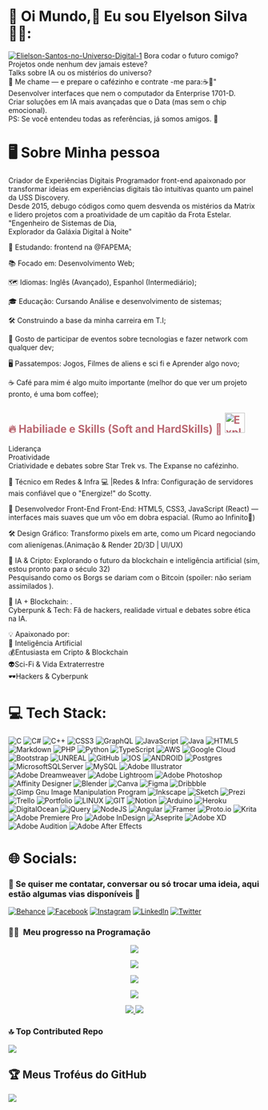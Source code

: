 # 💫 Oi Mundo,👋 Eu sou Elyelson Silva  👨‍💻:

<a href="https://ibb.co/1DZpYjN"><img src="https://i.ibb.co/46WDw3L/Elielson-Santos-no-Universo-Digital-1.png" alt="Elielson-Santos-no-Universo-Digital-1" border="0"></a>
Bora codar o futuro comigo?<br>
Projetos onde nenhum dev jamais esteve? <br>
Talks sobre IA ou os mistérios do universo?<br>
🎯 Me chame — e prepare o cafézinho e contrate -me para:☕🚀"<br>
Desenvolver interfaces que nem o computador da Enterprise 1701-D.<br>
Criar soluções em IA mais avançadas que o Data (mas sem o chip emocional).<br>
PS: Se você entendeu todas as referências, já somos amigos. 🖖<br>

# 🖥️ Sobre Minha pessoa

Criador de Experiências Digitais
Programador front-end apaixonado por transformar ideias em experiências digitais tão intuitivas quanto um painel da USS Discovery.
<br> Desde 2015, debugo códigos como quem desvenda os mistérios da Matrix e lidero projetos com a proatividade de um capitão da Frota Estelar.
<br>"Engenheiro de Sistemas de Dia, <br> 
Explorador da Galáxia Digital à Noite"<br>

📖  Estudando: frontend na @FAPEMA;

📚  Focado em: Desenvolvimento Web;

🗺  Idiomas: Inglês (Avançado), Espanhol (Intermediário);

🎓  Educação: Cursando Análise e desenvolvimento de sistemas;

🛠  Construindo a base da minha carreira em T.I;

🖖  Gosto de participar de eventos sobre tecnologias e fazer network com qualquer dev;

🖥  Passatempos: Jogos, Filmes de aliens e sci fi e Aprender algo novo;

☕  Café para mim é algo muito importante (melhor do que ver um projeto pronto, é uma bom coffee);

<h2 style="color: #ba6771;">  🔥 Habiliade e Skills (Soft and HardSkills) 🚀 <img
src="https://raw.githubusercontent.com/Tarikul-Islam-Anik/Animated-Fluent-Emojis/master/Emojis/Smilies/Exploding%20Head.png"
alt="Exploding Head" width="40" height="40" />   </h2>
Liderança <br> Proatividade <br> Criatividade e debates sobre Star Trek vs. The Expanse no cafézinho.

🎯 Técnico em Redes & Infra 💻 |Redes & Infra: Configuração de servidores mais confiável que o "Energize!" do Scotty.<br>

🎨 Desenvolvedor Front-End Front-End: HTML5, CSS3, JavaScript (React) — interfaces mais suaves que um vôo em dobra espacial. (Rumo ao Infinito🚀)<br>

🛠️ Design Gráfico: Transformo pixels em arte, como um Picard negociando com alienígenas.(Animação & Render 2D/3D | UI/UX)<br>

📢 IA & Cripto: Explorando o futuro da blockchain e inteligência artificial (sim, estou pronto para o século 32)<br> Pesquisando como os Borgs se dariam com o Bitcoin (spoiler: não seriam assimilados ).<br>

🌌 IA + Blockchain: .<br> Cyberpunk & Tech: Fã de hackers, realidade virtual e debates sobre ética na IA.<br>

💡 Apaixonado por: <br> 🤖 Inteligência Artificial <br> 💰Entusiasta em Cripto & Blockchain <br>
👽Sci-Fi & Vida Extraterrestre <br> 🕶️Hackers & Cyberpunk <br>


# 💻 Tech Stack:<br>
![C](https://img.shields.io/badge/c-%2300599C.svg?style=for-the-badge&logo=c&logoColor=white) ![C#](https://img.shields.io/badge/c%23-%23239120.svg?style=for-the-badge&logo=c-sharp&logoColor=white) ![C++](https://img.shields.io/badge/c++-%2300599C.svg?style=for-the-badge&logo=c%2B%2B&logoColor=white) ![CSS3](https://img.shields.io/badge/css3-%231572B6.svg?style=for-the-badge&logo=css3&logoColor=white) ![GraphQL](https://img.shields.io/badge/-GraphQL-E10098?style=for-the-badge&logo=graphql&logoColor=white) ![JavaScript](https://img.shields.io/badge/javascript-%23323330.svg?style=for-the-badge&logo=javascript&logoColor=%23F7DF1E) ![Java](https://img.shields.io/badge/java-%23ED8B00.svg?style=for-the-badge&logo=java&logoColor=white) ![HTML5](https://img.shields.io/badge/html5-%23E34F26.svg?style=for-the-badge&logo=html5&logoColor=white) ![Markdown](https://img.shields.io/badge/markdown-%23000000.svg?style=for-the-badge&logo=markdown&logoColor=white) ![PHP](https://img.shields.io/badge/php-%23777BB4.svg?style=for-the-badge&logo=php&logoColor=white) ![Python](https://img.shields.io/badge/python-3670A0?style=for-the-badge&logo=python&logoColor=ffdd54) ![TypeScript](https://img.shields.io/badge/typescript-%23007ACC.svg?style=for-the-badge&logo=typescript&logoColor=white) ![AWS](https://img.shields.io/badge/AWS-%23FF9900.svg?style=for-the-badge&logo=amazon-aws&logoColor=white) ![Google Cloud](https://img.shields.io/badge/Google%20Cloud-%234285F4.svg?style=for-the-badge&logo=google-cloud&logoColor=white) ![Bootstrap](https://img.shields.io/badge/bootstrap-%23563D7C.svg?style=for-the-badge&logo=bootstrap&logoColor=white) ![UNREAL](https://img.shields.io/badge/unreal-%2320232a.svg?style=for-the-badge&logo=unreal-engine&logoColor=white) ![GitHub](https://img.shields.io/badge/GitHub-%23121011.svg?style=for-the-badge&logo=github&logoColor=white) ![IOS](https://img.shields.io/badge/IOS-%2320232a.svg?style=for-the-badge&logo=apple&logoColor=white) ![ANDROID](https://img.shields.io/badge/android-%2320232a.svg?style=for-the-badge&logo=android&logoColor=%a4c639) ![Postgres](https://img.shields.io/badge/postgres-%23316192.svg?style=for-the-badge&logo=postgresql&logoColor=white) ![MicrosoftSQLServer](https://img.shields.io/badge/Microsoft%20SQL%20Sever-CC2927?style=for-the-badge&logo=microsoft%20sql%20server&logoColor=white) ![MySQL](https://img.shields.io/badge/mysql-%2300f.svg?style=for-the-badge&logo=mysql&logoColor=white) ![Adobe Illustrator](https://img.shields.io/badge/adobeillustrator-%23FF9A00.svg?style=for-the-badge&logo=adobeillustrator&logoColor=white) ![Adobe Dreamweaver](https://img.shields.io/badge/Adobe%20Dreamweaver-FF61F6.svg?style=for-the-badge&logo=Adobe%20Dreamweaver&logoColor=white) ![Adobe Lightroom](https://img.shields.io/badge/Adobe%20Lightroom-31A8FF.svg?style=for-the-badge&logo=Adobe%20Lightroom&logoColor=white) ![Adobe Photoshop](https://img.shields.io/badge/adobephotoshop-%2331A8FF.svg?style=for-the-badge&logo=adobephotoshop&logoColor=white) ![Affinity Designer](https://img.shields.io/badge/affinitydesginer-%231B72BE.svg?style=for-the-badge&logo=affinity-designer&logoColor=white) ![Blender](https://img.shields.io/badge/blender-%23F5792A.svg?style=for-the-badge&logo=blender&logoColor=white) ![Canva](https://img.shields.io/badge/Canva-%2300C4CC.svg?style=for-the-badge&logo=Canva&logoColor=white) 	![Figma](https://img.shields.io/badge/figma-%23F24E1E.svg?style=for-the-badge&logo=figma&logoColor=white) ![Dribbble](https://img.shields.io/badge/Dribbble-EA4C89?style=for-the-badge&logo=dribbble&logoColor=white) ![Gimp Gnu Image Manipulation Program](https://img.shields.io/badge/Gimp-657D8B?style=for-the-badge&logo=gimp&logoColor=FFFFFF) ![Inkscape](https://img.shields.io/badge/Inkscape-e0e0e0?style=for-the-badge&logo=inkscape&logoColor=080A13) ![Sketch](https://img.shields.io/badge/Sketch-FFB387?style=for-the-badge&logo=sketch&logoColor=black) ![Prezi](https://img.shields.io/badge/Prezi-%23000000.svg?style=for-the-badge&logo=Prezi&logoColor=white) ![Trello](https://img.shields.io/badge/Trello-%23026AA7.svg?style=for-the-badge&logo=Trello&logoColor=white) ![Portfolio](https://img.shields.io/badge/Portfolio-%23000000.svg?style=for-the-badge&logo=firefox&logoColor=#FF7139) ![LINUX](https://img.shields.io/badge/Linux-FCC624?style=for-the-badge&logo=linux&logoColor=black) ![GIT](https://img.shields.io/badge/Git-fc6d26?style=for-the-badge&logo=git&logoColor=white) ![Notion](https://img.shields.io/badge/Notion-%23000000.svg?style=for-the-badge&logo=notion&logoColor=white) ![Arduino](https://img.shields.io/badge/-Arduino-00979D?style=for-the-badge&logo=Arduino&logoColor=white) ![Heroku](https://img.shields.io/badge/heroku-%23430098.svg?style=for-the-badge&logo=heroku&logoColor=white) ![DigitalOcean](https://img.shields.io/badge/DigitalOcean-%230167ff.svg?style=for-the-badge&logo=digitalOcean&logoColor=white) ![jQuery](https://img.shields.io/badge/jquery-%230769AD.svg?style=for-the-badge&logo=jquery&logoColor=white) ![NodeJS](https://img.shields.io/badge/node.js-6DA55F?style=for-the-badge&logo=node.js&logoColor=white) ![Angular](https://img.shields.io/badge/angular-%23DD0031.svg?style=for-the-badge&logo=angular&logoColor=white) ![Framer](https://img.shields.io/badge/Framer-black?style=for-the-badge&logo=framer&logoColor=blue) ![Proto.io](https://img.shields.io/badge/Proto.io-161637?style=for-the-badge&logo=proto.io&logoColor=00e5ff) ![Krita](https://img.shields.io/badge/Krita-203759?style=for-the-badge&logo=krita&logoColor=EEF37B) ![Adobe Premiere Pro](https://img.shields.io/badge/Adobe%20Premiere%20Pro-9999FF.svg?style=for-the-badge&logo=Adobe%20Premiere%20Pro&logoColor=white) ![Adobe InDesign](https://img.shields.io/badge/Adobe%20InDesign-49021F?style=for-the-badge&logo=adobeindesign&logoColor=white) ![Aseprite](https://img.shields.io/badge/Aseprite-FFFFFF?style=for-the-badge&logo=Aseprite&logoColor=#7D929E) ![Adobe XD](https://img.shields.io/badge/Adobe%20XD-470137?style=for-the-badge&logo=Adobe%20XD&logoColor=#FF61F6) ![Adobe Audition](https://img.shields.io/badge/Adobe%20Audition-9999FF.svg?style=for-the-badge&logo=Adobe%20Audition&logoColor=white) ![Adobe After Effects](https://img.shields.io/badge/Adobe%20After%20Effects-9999FF.svg?style=for-the-badge&logo=Adobe%20After%20Effects&logoColor=white)



# 🌐 Socials:

<h3> 📩 Se quiser me contatar, conversar ou só trocar uma ideia, aqui estão algumas vias disponíveis 📡&nbsp; </h3>

[![Behance](https://img.shields.io/badge/Behance-1769ff?logo=behance&logoColor=white)](https://behance.net/https://www.behance.net/elyshow) [![Facebook](https://img.shields.io/badge/Facebook-%231877F2.svg?logo=Facebook&logoColor=white)](https://facebook.com/1carabakana) [![Instagram](https://img.shields.io/badge/Instagram-%23E4405F.svg?logo=Instagram&logoColor=white)](https://instagram.com/wumboraleyshow) [![LinkedIn](https://img.shields.io/badge/LinkedIn-%230077B5.svg?logo=linkedin&logoColor=white)](https://linkedin.com/in/elyshow) [![Twitter](https://img.shields.io/badge/Twitter-%231DA1F2.svg?logo=Twitter&logoColor=white)](https://twitter.com/ElyshowOfficial)

<h3> 🧑‍🔬&nbsp; Meu progresso na Programação </h3>

<p align="center">
  <a href="https://www.github.com/Elyelsons">
    <img src="http://github-readme-streak-stats.herokuapp.com/?user=Elyelsons&theme=dracula&show_icons=true"/>
  </a>
</p>

<p align="center">
  <a href="https://www.github.com/Elyelsons">
    <img src="https://github-readme-stats.vercel.app/api?username=Elyelsons&layout=compact&theme=dracula"/>
  </a>
</p>

<p align="center">
  <a href="https://www.github.com/Elyelsons">
    <img src="https://github-readme-stats.vercel.app/api/top-langs/?username=Elyelsons&layout=compact&theme=dracula&langs_count=10&hide=jupyter%20notebook,Python,HTML"/>
  </a>
</p>

<p align="center">
  <a href="https://www.github.com/Elyelsons">
    <img src="https://github-profile-summary-cards.vercel.app/api/cards/profile-details?username=Elyelsons&theme=dracula"/>
  </a>
</p>

<p align="center">
  <a href="https://www.github.com/Elyelsons">
    <img src="https://github-profile-summary-cards.vercel.app/api/cards/most-commit-language?username=Elyelsons&theme=dracula"/>
    <img src="https://github-profile-summary-cards.vercel.app/api/cards/repos-per-language?username=Elyelsons&theme=dracula"/>
  </a>
</p>

### 🔝 Top Contributed Repo
![](https://github-contributor-stats.vercel.app/api?username=Elyelsons&limit=5&theme=dark&combine_all_yearly_contributions=true)


## 🏆 Meus Troféus do GitHub
![](https://github-profile-trophy.vercel.app/?username=Elyelsons&theme=radical&no-frame=false&no-bg=false&margin-w=4)



<!-- PFeito com <3 por Elyelson -->


